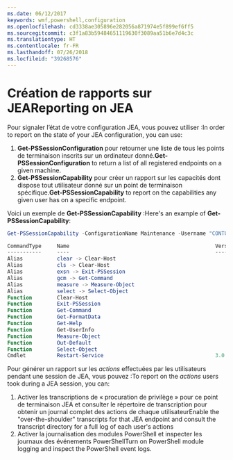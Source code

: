 ```yaml
---
ms.date: 06/12/2017
keywords: wmf,powershell,configuration
ms.openlocfilehash: cd3338ae305896e282056a871974e5f899ef6ff5
ms.sourcegitcommit: c3f1a83b59484651119630f3089aa51b6e7d4c3c
ms.translationtype: HT
ms.contentlocale: fr-FR
ms.lasthandoff: 07/26/2018
ms.locfileid: "39268576"
---
```

# <a name="reporting-on-jea"></a><span data-ttu-id="792c9-102">Création de rapports sur JEA</span><span class="sxs-lookup"><span data-stu-id="792c9-102">Reporting on JEA</span></span>

<span data-ttu-id="792c9-103">Pour signaler l’état de votre configuration JEA, vous pouvez utiliser :</span><span class="sxs-lookup"><span data-stu-id="792c9-103">In order to report on the state of your JEA configuration, you can use:</span></span>

1. <span data-ttu-id="792c9-104">**Get-PSSessionConfiguration** pour retourner une liste de tous les points de terminaison inscrits sur un ordinateur donné.</span><span class="sxs-lookup"><span data-stu-id="792c9-104">**Get-PSSessionConfiguration** to return a list of all registered endpoints on a given machine.</span></span>
2. <span data-ttu-id="792c9-105">**Get-PSSessionCapability** pour créer un rapport sur les capacités dont dispose tout utilisateur donné sur un point de terminaison spécifique.</span><span class="sxs-lookup"><span data-stu-id="792c9-105">**Get-PSSessionCapability** to report on the capabilities any given user has on a specific endpoint.</span></span>

<span data-ttu-id="792c9-106">Voici un exemple de **Get-PSSessionCapability** :</span><span class="sxs-lookup"><span data-stu-id="792c9-106">Here's an example of **Get-PSSessionCapability**:</span></span>

```powershell
Get-PSSessionCapability -ConfigurationName Maintenance -Username "CONTOSO\JohnDoe"

CommandType     Name                                               Version    Source
-----------     ----                                               -------    ------
Alias           clear -> Clear-Host
Alias           cls -> Clear-Host
Alias           exsn -> Exit-PSSession
Alias           gcm -> Get-Command
Alias           measure -> Measure-Object
Alias           select -> Select-Object
Function        Clear-Host
Function        Exit-PSSession
Function        Get-Command
Function        Get-FormatData
Function        Get-Help
Function        Get-UserInfo
Function        Measure-Object
Function        Out-Default
Function        Select-Object
Cmdlet          Restart-Service                                    3.0.0.0 Microsof...
```

<span data-ttu-id="792c9-107">Pour générer un rapport sur les _actions_ effectuées par les utilisateurs pendant une session de JEA, vous pouvez :</span><span class="sxs-lookup"><span data-stu-id="792c9-107">To report on the _actions_ users took during a JEA session, you can:</span></span>

1. <span data-ttu-id="792c9-108">Activer les transcriptions de « procuration de privilège » pour ce point de terminaison JEA et consulter le répertoire de transcription pour obtenir un journal complet des actions de chaque utilisateur</span><span class="sxs-lookup"><span data-stu-id="792c9-108">Enable the "over-the-shoulder" transcripts for that JEA endpoint and consult the transcript directory for a full log of each user's actions</span></span>
2. <span data-ttu-id="792c9-109">Activer la journalisation des modules PowerShell et inspecter les journaux des événements PowerShell</span><span class="sxs-lookup"><span data-stu-id="792c9-109">Turn on PowerShell module logging and inspect the PowerShell event logs.</span></span>